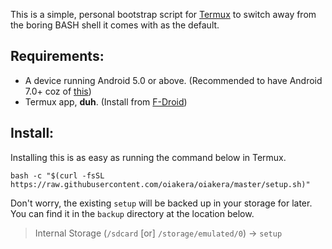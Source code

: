 This is a simple, personal bootstrap script for [Termux](https://github.com/termux/termux-app/releases) to switch away from the boring BASH shell it comes with as the default.

## Requirements:
 - A device running Android 5.0 or above. (Recommended to have Android 7.0+ coz of [this](https://www.reddit.com/r/termux/comments/dnzdbs/end_of_android56_support_on_20200101/))
 - Termux app, __duh__. (Install from [F-Droid](https://f-droid.org/packages/com.termux/))

## Install:
Installing this is as easy as running the command below in Termux.
```shell
bash -c "$(curl -fsSL https://raw.githubusercontent.com/oiakera/oiakera/master/setup.sh)"
```

Don't worry, the existing `setup` will be backed up in your storage for later. You can find it in the `backup` directory at the location below.
> Internal Storage (`/sdcard` [or] `/storage/emulated/0`) -> `setup`
